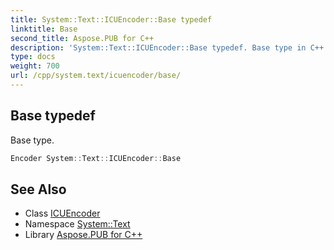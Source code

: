 ```yaml
---
title: System::Text::ICUEncoder::Base typedef
linktitle: Base
second_title: Aspose.PUB for C++
description: 'System::Text::ICUEncoder::Base typedef. Base type in C++.'
type: docs
weight: 700
url: /cpp/system.text/icuencoder/base/
---
```

## Base typedef


Base type.

```cpp
Encoder System::Text::ICUEncoder::Base
```

## See Also

* Class [ICUEncoder](../)
* Namespace [System::Text](../../)
* Library [Aspose.PUB for C++](../../../)
